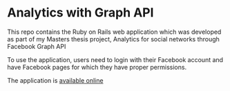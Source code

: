 # Analytics with Graph API

This repo contains the Ruby on Rails web application which was developed as part of my Masters thesis project, Analytics for social networks through Facebook Graph API

To use the application, users need to login with their Facebook account and have Facebook pages for which they have proper permissions.

The application is [available online](https://analytics.stellarouzi.com)
